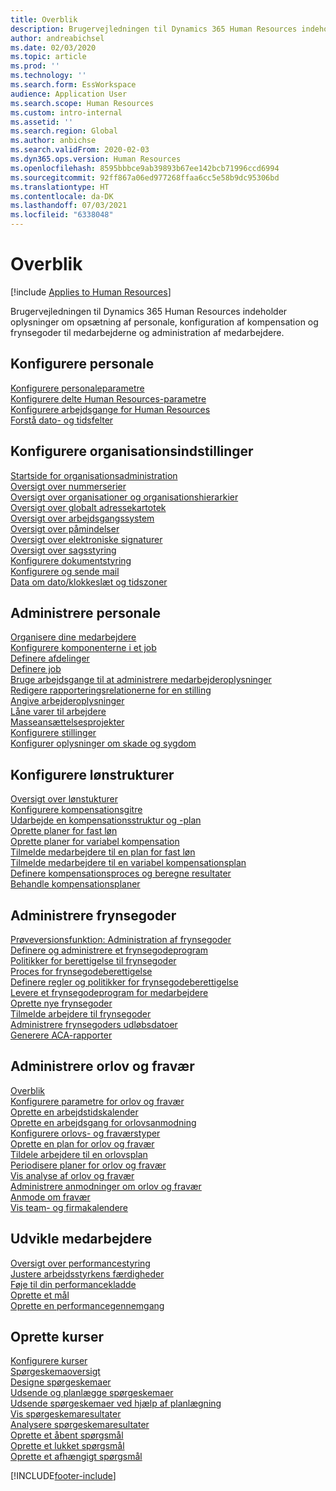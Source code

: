 ```yaml
---
title: Overblik
description: Brugervejledningen til Dynamics 365 Human Resources indeholder oplysninger om opsætning af personale, konfiguration af kompensation og frynsegoder til medarbejderne og administration af medarbejdere.
author: andreabichsel
ms.date: 02/03/2020
ms.topic: article
ms.prod: ''
ms.technology: ''
ms.search.form: EssWorkspace
audience: Application User
ms.search.scope: Human Resources
ms.custom: intro-internal
ms.assetid: ''
ms.search.region: Global
ms.author: anbichse
ms.search.validFrom: 2020-02-03
ms.dyn365.ops.version: Human Resources
ms.openlocfilehash: 8595bbbce9ab39893b67ee142bcb71996ccd6994
ms.sourcegitcommit: 92ff867a06ed977268ffaa6cc5e58b9dc95306bd
ms.translationtype: HT
ms.contentlocale: da-DK
ms.lasthandoff: 07/03/2021
ms.locfileid: "6338048"
---
```

# <a name="overview"></a>Overblik

[!include [Applies to Human Resources](../includes/applies-to-hr.md)]

Brugervejledningen til Dynamics 365 Human Resources indeholder oplysninger om opsætning af personale, konfiguration af kompensation og frynsegoder til medarbejderne og administration af medarbejdere.

## <a name="set-up-human-resources"></a>Konfigurere personale

[Konfigurere personaleparametre](hr-setup-parameters.md)</br>
[Konfigurere delte Human Resources-parametre](hr-setup-shared-parameters.md)</br>
[Konfigurere arbejdsgange for Human Resources](./hr-workflow-manage-employee-information.md)</br>
[Forstå dato- og tidsfelter](hr-setup-date-time-fields.md)</br>

## <a name="configure-organization-settings"></a>Konfigurere organisationsindstillinger

[Startside for organisationsadministration](../fin-ops-core/fin-ops/organization-administration/organization-administration-home-page.md?toc=/dynamics365/human-resources/toc.json)</br>
[Oversigt over nummerserier](../fin-ops-core/fin-ops/organization-administration/number-sequence-overview.md?toc=/dynamics365/human-resources/toc.json)</br>
[Oversigt over organisationer og organisationshierarkier](../fin-ops-core/fin-ops/organization-administration/organizations-organizational-hierarchies.md?toc=/dynamics365/human-resources/toc.json)</br>
[Oversigt over globalt adressekartotek](../fin-ops-core/fin-ops/organization-administration/overview-global-address-book.md?toc=/dynamics365/human-resources/toc.json)</br>
[Oversigt over arbejdsgangssystem](../fin-ops-core/fin-ops/organization-administration/overview-workflow-system.md?toc=/dynamics365/human-resources/toc.json)</br>
[Oversigt over påmindelser](../fin-ops-core/fin-ops/get-started/alerts-overview.md?toc=/dynamics365/human-resources/toc.json)</br>
[Oversigt over elektroniske signaturer](../fin-ops-core/fin-ops/organization-administration/electronic-signature-overview.md?toc=/dynamics365/human-resources/toc.json)</br>
[Oversigt over sagsstyring](../fin-ops-core/fin-ops/organization-administration/cases.md?toc=/dynamics365/human-resources/toc.json)</br>
[Konfigurere dokumentstyring](../fin-ops-core/fin-ops/organization-administration/configure-document-management.md?toc=/dynamics365/human-resources/toc.json)</br>
[Konfigurere og sende mail](../fin-ops-core/fin-ops/organization-administration/configure-email.md?toc=/dynamics365/human-resources/toc.json)</br>
[Data om dato/klokkeslæt og tidszoner](../fin-ops-core/fin-ops/organization-administration/date-time-zones.md?toc=/dynamics365/human-resources/toc.json)</br>

## <a name="manage-personnel"></a>Administrere personale

[Organisere dine medarbejdere](hr-personnel-departments-jobs-positions.md)</br>
[Konfigurere komponenterne i et job](hr-personnel-jobs.md)</br>
[Definere afdelinger](hr-personnel-define-departments.md)</br>
[Definere job](hr-personnel-define-jobs.md)</br>
[Bruge arbejdsgange til at administrere medarbejderoplysninger](hr-workflow-manage-employee-information.md)</br>
[Redigere rapporteringsrelationerne for en stilling](hr-personnel-modify-reporting-relationships-position.md)</br>
[Angive arbejderoplysninger](hr-personnel-enter-worker-information.md)</br>
[Låne varer til arbejdere](hr-personnel-loan-item-worker.md)</br>
[Masseansættelsesprojekter](hr-personnel-mass-hire-projects.md)</br>
[Konfigurere stillinger](hr-personnel-set-up-positions.md)</br>
[Konfigurer oplysninger om skade og sygdom](hr-personnel-set-up-injury-illness-information.md)</br>

## <a name="set-up-compensation-plans"></a>Konfigurere lønstrukturer

[Oversigt over lønstukturer](hr-compensation-overview.md)</br>
[Konfigurere kompensationsgitre](hr-compensation-grids.md)</br>
[Udarbejde en kompensationsstruktur og -plan](hr-compensation-structure.md)</br>
[Oprette planer for fast løn](hr-compensation-fixed-plans.md)</br>
[Oprette planer for variabel kompensation](hr-compensation-variable-plans.md)</br>
[Tilmelde medarbejdere til en plan for fast løn](hr-compensation-enroll-employees-fixed.md)</br>
[Tilmelde medarbejdere til en variabel kompensationsplan](hr-compensation-enroll-employees-variable.md)</br>
[Definere kompensationsproces og beregne resultater](hr-compensation-define-process.md)</br>
[Behandle kompensationsplaner](hr-compensation-process.md)</br>

## <a name="manage-benefits"></a>Administrere frynsegoder

[Prøveversionsfunktion: Administration af frynsegoder](hr-benefits-management-overview.md)</br>
[Definere og administrere et frynsegodeprogram](hr-benefits-manage-program.md)</br>
[Politikker for berettigelse til frynsegoder](hr-benefits-eligibility-policies.md)</br>
[Proces for frynsegodeberettigelse](hr-benefits-eligibility-process.md)</br>
[Definere regler og politikker for frynsegodeberettigelse](hr-benefits-define-eligibility-rules.md)</br>
[Levere et frynsegodeprogram for medarbejdere](hr-benefits-deliver-employee-benefits-program.md)</br>
[Oprette nye frynsegoder](hr-benefits-create.md)</br>
[Tilmelde arbejdere til frynsegoder](hr-benefits-enroll-workers.md)</br>
[Administrere frynsegoders udløbsdatoer](hr-benefits-expiration-dates.md)</br>
[Generere ACA-rapporter](hr-benefits-aca-reports.md)</br>

## <a name="manage-leave-and-absence"></a>Administrere orlov og fravær

[Overblik](hr-leave-and-absence-overview.md)</br>
[Konfigurere parametre for orlov og fravær](hr-leave-and-absence-parameters.md)</br>
[Oprette en arbejdstidskalender](hr-leave-and-absence-working-time-calendar.md)</br>
[Oprette en arbejdsgang for orlovsanmodning](hr-leave-and-absence-workflow.md)</br>
[Konfigurere orlovs- og fraværstyper](hr-leave-and-absence-types.md)</br>
[Oprette en plan for orlov og fravær](hr-leave-and-absence-plans.md)</br>
[Tildele arbejdere til en orlovsplan](hr-leave-and-absence-enroll.md)</br>
[Periodisere planer for orlov og fravær](hr-leave-and-absence-accrue.md)</br>
[Vis analyse af orlov og fravær](hr-leave-and-absence-analytics.md)</br>
[Administrere anmodninger om orlov og fravær](hr-employee-self-service-manage-requests.md)</br>
[Anmode om fravær](hr-employee-self-service-request-time-off.md)</br>
[Vis team- og firmakalendere](hr-employee-self-service-calendar.md)</br>

## <a name="develop-employees"></a>Udvikle medarbejdere

[Oversigt over performancestyring](hr-develop-performance-management-overview.md)</br>
[Justere arbejdsstyrkens færdigheder](hr-develop-skills.md)</br>
[Føje til din performancekladde](hr-develop-add-performance-journal.md)</br>
[Oprette et mål](hr-develop-create-goal.md)</br>
[Oprette en performancegennemgang](hr-develop-create-performance-review.md)</br>

## <a name="create-courses"></a>Oprette kurser

[Konfigurere kurser](hr-learning-courses.md)</br>
[Spørgeskemaoversigt](hr-learning-questionnaires.md)</br>
[Designe spørgeskemaer](hr-learning-design-questionnaires.md)</br>
[Udsende og planlægge spørgeskemaer](hr-learning-distribute-questionnaires.md)</br>
[Udsende spørgeskemaer ved hjælp af planlægning](hr-learning-distribute-questionnaires-scheduling.md)</br>
[Vis spørgeskemaresultater](hr-learning-evaluate-questionnaire-results.md)</br>
[Analysere spørgeskemaresultater](hr-learning-analyze-questionnaire-results.md)</br>
[Oprette et åbent spørgsmål](hr-learning-create-open-ended-question.md)</br>
[Oprette et lukket spørgsmål](hr-learning-create-closed-ended-question.md)</br>
[Oprette et afhængigt spørgsmål](hr-learning-depending-question.md)</br>





[!INCLUDE[footer-include](../includes/footer-banner.md)]